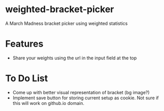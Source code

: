 weighted-bracket-picker
=======================

A March Madness bracket picker using weighted statistics

Features
========
* Share your weights using the url in the input field at the top


To Do List
==========
* Come up with better visual representation of bracket (bg image?)
* Implement save button for storing current setup as cookie.  Not sure if this will work on github.io domain.
